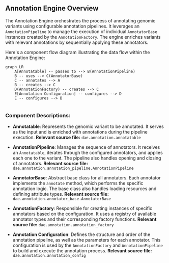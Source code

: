 ## Annotation Engine Overview

The Annotation Engine orchestrates the process of annotating genomic variants using configurable annotation pipelines. It leverages an `AnnotationPipeline` to manage the execution of individual `AnnotatorBase` instances created by the `AnnotationFactory`. The engine enriches variants with relevant annotations by sequentially applying these annotators.

Here's a component flow diagram illustrating the data flow within the Annotation Engine:

```mermaid
graph LR
    A[Annotatable] -- passes to --> B(AnnotationPipeline)
    B -- uses --> C(AnnotatorBase)
    C -- annotates --> A
    B -- creates --> C
    D(AnnotationFactory) -- creates --> C
    E[Annotation Configuration] -- configures --> D
    E -- configures --> B


```

### Component Descriptions:

- **Annotatable**: Represents the genomic variant to be annotated. It serves as the input and is enriched with annotations during the pipeline execution. **Relevant source file:** `dae.annotation.annotatable`

- **AnnotationPipeline**: Manages the sequence of annotators. It receives an `Annotatable`, iterates through the configured annotators, and applies each one to the variant. The pipeline also handles opening and closing of annotators. **Relevant source file:** `dae.annotation.annotation_pipeline.AnnotationPipeline`

- **AnnotatorBase**: Abstract base class for all annotators. Each annotator implements the `annotate` method, which performs the specific annotation logic. The base class also handles loading resources and defining attribute types. **Relevant source file:** `dae.annotation.annotator_base.AnnotatorBase`

- **AnnotationFactory**: Responsible for creating instances of specific annotators based on the configuration. It uses a registry of available annotator types and their corresponding factory functions. **Relevant source file:** `dae.annotation.annotation_factory`

- **Annotation Configuration**: Defines the structure and order of the annotation pipeline, as well as the parameters for each annotator. This configuration is used by the `AnnotationFactory` and `AnnotationPipeline` to build and execute the annotation process. **Relevant source file:** `dae.annotation.annotation_config`
